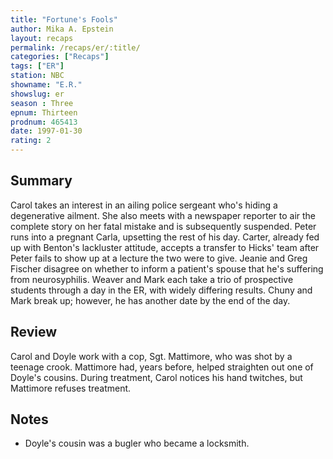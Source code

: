 ```yaml
---
title: "Fortune's Fools"
author: Mika A. Epstein
layout: recaps
permalink: /recaps/er/:title/
categories: ["Recaps"]
tags: ["ER"]
station: NBC
showname: "E.R."
showslug: er
season : Three
epnum: Thirteen
prodnum: 465413
date: 1997-01-30
rating: 2
---
```


## Summary

Carol takes an interest in an ailing police sergeant who's hiding a degenerative ailment. She also meets with a newspaper reporter to air the complete story on her fatal mistake and is subsequently suspended. Peter runs into a pregnant Carla, upsetting the rest of his day. Carter, already fed up with Benton's lackluster attitude, accepts a transfer to Hicks' team after Peter fails to show up at a lecture the two were to give. Jeanie and Greg Fischer disagree on whether to inform a patient's spouse that he's suffering from neurosyphilis. Weaver and Mark each take a trio of prospective students through a day in the ER, with widely differing results. Chuny and Mark break up; however, he has another date by the end of the day.

## Review

Carol and Doyle work with a cop, Sgt. Mattimore, who was shot by a teenage crook. Mattimore had, years before, helped straighten out one of Doyle's cousins. During treatment, Carol notices his hand twitches, but Mattimore refuses treatment.

## Notes

* Doyle's cousin was a bugler who became a locksmith.
